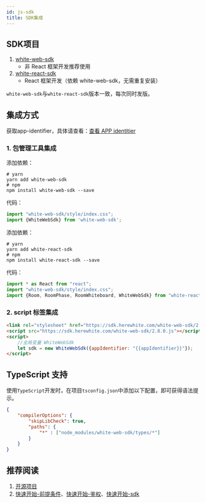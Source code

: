 ```yaml
---
id: js-sdk
title: SDK集成
---
```


## SDK项目

1. [white-web-sdk](https://www.npmjs.com/package/white-web-sdk)
    * 非 React 框架开发推荐使用
1. [white-react-sdk](https://www.npmjs.com/package/white-react-sdk)
    * React 框架开发（依赖 white-web-sdk，无需重复安装）

`white-web-sdk`与`white-react-sdk`版本一致，每次同时发版。

## 集成方式

获取app-identifier，具体请查看：[查看 APP identitier](/blog/app-identifier)

### 1. 包管理工具集成

<!--DOCUSAURUS_CODE_TABS-->
<!--使用 js sdk 开发-->
添加依赖：

```shell
# yarn
yarn add white-web-sdk
# npm
npm install white-web-sdk --save
```

代码：

```javascript
import "white-web-sdk/style/index.css";
import {WhiteWebSdk} from 'white-web-sdk';
```

<!--使用 react-sdk开发-->
添加依赖：

```shell
# yarn
yarn add white-react-sdk
# npm
npm install white-react-sdk --save
```

代码：

```javascript
import * as React from "react";
import "white-web-sdk/style/index.css";
import {Room, RoomPhase, RoomWhiteboard, WhiteWebSdk} from "white-react-sdk";
```

<!--END_DOCUSAURUS_CODE_TABS-->

### 2. script 标签集成

```html
<link rel="stylesheet" href="https://sdk.herewhite.com/white-web-sdk/2.8.0.css">
<script src="https://sdk.herewhite.com/white-web-sdk/2.8.0.js"></script>
<script>
    //全局变量 WhiteWebSdk
    let sdk = new WhiteWebSdk({appIdentifier: "{{appIdentifier}}"});
</script>
```

## TypeScript 支持

使用`TypeScript`开发时，在项目`tsconfig.json`中添加以下配置，即可获得语法提示。

```json
{
    "compilerOptions": {
        "skipLibCheck": true,
        "paths": {
            "*" : ["node_modules/white-web-sdk/types/*"]
        }
    }
}
```

## 推荐阅读

1. [开源项目](./open-source.md)
2. [快速开始-前提条件](../quick-start/precondition.md)、[快速开始-鉴权](../quick-start/token.md)、[快速开始-sdk](../quick-start/precondition.md)
